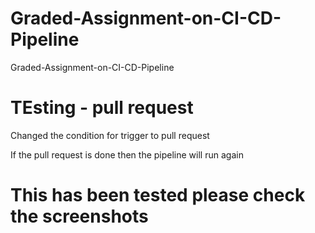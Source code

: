 # Graded-Assignment-on-CI-CD-Pipeline
Graded-Assignment-on-CI-CD-Pipeline


# TEsting - pull request

Changed the condition for trigger to pull request

If the pull request is done 
then the pipeline will run again

# This has been tested please check the screenshots
